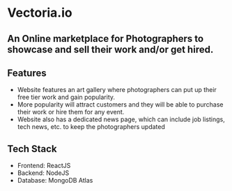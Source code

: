Vectoria.io
===========
An Online marketplace for Photographers to showcase and sell their work and/or get hired.
-------------------------------------------------------------------------------------------

## Features
- Website features an art gallery where photographers can put up their free tier work and gain popularity.
- More popularity will attract customers and they will be able to purchase their work or hire them for any event.
- Website also has a dedicated news page, which can include job listings, tech news, etc. to keep the photographers updated

## Tech Stack
- Frontend: ReactJS
- Backend: NodeJS
- Database: MongoDB Atlas
